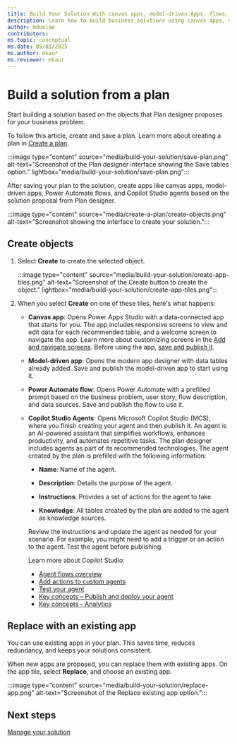 ```yaml
---  
title: Build Your Solution With canvas apps, model-driven Apps, flows, and agents  
description: Learn how to build business solutions using canvas apps, model-driven apps, Power Automate flows, and Copilot Studio agents. Incorporate existing apps into your plans for efficiency and consistency.  
author: mduelae  
contributors:  
ms.topic: conceptual  
ms.date: 05/01/2025  
ms.author: mkaur  
ms.reviewer: mkaur  
---  
```


# Build a solution from a plan

Start building a solution based on the objects that Plan designer proposes for your business problem.

To follow this article, create and save a plan. Learn more about creating a plan in [Create a plan](create-plan.md).

:::image type="content" source="media/build-your-solution/save-plan.png" alt-text="Screenshot of the Plan designer interface showing the Save tables option." lightbox="media/build-your-solution/save-plan.png":::

After saving your plan to the solution, create apps like canvas apps, model-driven apps, Power Automate flows, and Copilot Studio agents based on the solution proposal from Plan designer.

:::image type="content" source="media/create-a-plan/create-objects.png" alt-text="Screenshot showing the interface to create your solution.":::

## Create objects

1. Select **Create** to create the selected object.

    :::image type="content" source="media/build-your-solution/create-app-tiles.png" alt-text="Screenshot of the Create button to create the object." lightbox="media/build-your-solution/create-app-tiles.png":::

2. When you select **Create** on one of these tiles, here's what happens:

    - **Canvas app**: Opens Power Apps Studio with a data-connected app that starts for you. The app includes responsive screens to view and edit data for each recommended table, and a welcome screen to navigate the app. Learn more about customizing screens in the [Add and navigate screens](/power-apps/maker/canvas-apps/add-screen-context-variables#welcome-screen). Before using the app, [save and publish it](../canvas-apps/save-publish-app.md). 

    - **Model-driven app**: Opens the modern app designer with data tables already added. Save and publish the model-driven app to start using it.

    - **Power Automate flow**: Opens Power Automate with a prefilled prompt based on the business problem, user story, flow description, and data sources. Save and publish the flow to use it.
    
    - **Copilot Studio Agents**: Opens Microsoft Copilot Studio (MCS), where you finish creating your agent and then publish it. An agent is an AI-powered assistant that simplifies workflows, enhances productivity, and automates repetitive tasks. The plan designer includes agents as part of its recommended technologies. The agent created by the plan is prefilled with the following information:

        - **Name**: Name of the agent.  

        - **Description**: Details the purpose of the agent. 

        - **Instructions**: Provides a set of actions for the agent to take. 
 
        - **Knowledge**: All tables created by the plan are added to the agent as knowledge sources.  
 
        Review the instructions and update the agent as needed for your scenario. For example, you might need to add a trigger or an action to the agent. Test the agent before publishing. 

        Learn more about Copilot Studio:

         - [Agent flows overview](/microsoft-copilot-studio/flows-overview)  
         - [Add actions to custom agents](/microsoft-copilot-studio/advanced-plugin-actions)  
         - [Test your agent](/microsoft-copilot-studio/authoring-test-bot?tabs=webApp)  
         - [Key concepts – Publish and deploy your agent](/microsoft-copilot-studio/publication-fundamentals-publish-channels)  
         - [Key concepts - Analytics](/microsoft-copilot-studio/analytics-overview)  

## Replace with an existing app

You can use existing apps in your plan. This saves time, reduces redundancy, and keeps your solutions consistent.

When new apps are proposed, you can replace them with existing apps. On the app tile, select **Replace**, and choose an existing app.

:::image type="content" source="media/build-your-solution/replace-app.png" alt-text="Screenshot of the Replace existing app option.":::


## Next steps

[Manage your solution](manage-solution.md)

